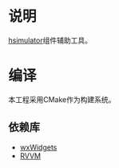 # 说明

[hsimulator](../../../hbox/hsimulator)组件辅助工具。

# 编译

本工程采用CMake作为构建系统。

## 依赖库

- [wxWidgets](http://wxwidgets.org/)
- [RVVM](https://github.com/LekKit/RVVM.git)

